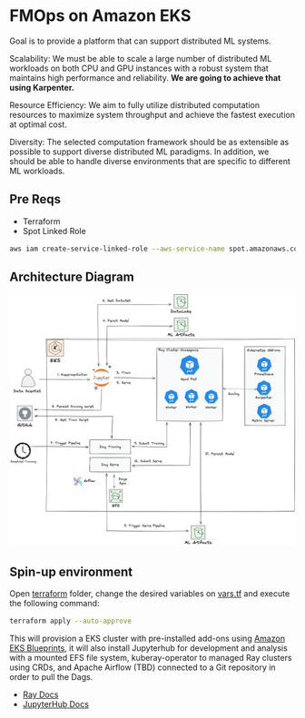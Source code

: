 # FMOps on Amazon EKS

Goal is to provide a platform that can support distributed ML systems.

<!-- Reference from Instacart blog: https://tech.instacart.com/distributed-machine-learning-at-instacart-4b11d7569423 -->

Scalability: We must be able to scale a large number of distributed ML workloads on both CPU and GPU instances with a robust system that maintains high performance and reliability. **We are going to achieve that using Karpenter.**

Resource Efficiency: We aim to fully utilize distributed computation resources to maximize system throughput and achieve the fastest execution at optimal cost.

Diversity: The selected computation framework should be as extensible as possible to support diverse distributed ML paradigms. In addition, we should be able to handle diverse environments that are specific to different ML workloads.

## Pre Reqs
- Terraform
- Spot Linked Role

```bash
aws iam create-service-linked-role --aws-service-name spot.amazonaws.com
```

## Architecture Diagram

![ML Ops Arch Diagram](static/ml-ops-arch-diagram.png)

## Spin-up environment

Open [terraform](terraform/) folder, change the desired variables on [vars.tf](terraform/vars.tf) and execute the following command:

```bash
terraform apply --auto-approve
```

This will provision a EKS cluster with pre-installed add-ons using [Amazon EKS Blueprints](https://github.com/aws-ia/terraform-aws-eks-blueprints-addons), it will also install Jupyterhub for development and analysis with a mounted EFS file system, kuberay-operator to managed Ray clusters using CRDs, and Apache Airflow (TBD) connected to a Git repository in order to pull the Dags.

- [Ray Docs](./kuberay-operator/README.md)
- [JupyterHub Docs](./jupyter-hub/README.md)
